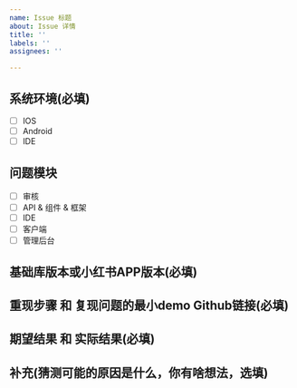```yaml
---
name: Issue 标题
about: Issue 详情
title: ''
labels: ''
assignees: ''

---
```


## 系统环境(必填)
- [ ] IOS
- [ ] Android
- [ ] IDE

## 问题模块
- [ ] 审核
- [ ] API & 组件 & 框架
- [ ] IDE
- [ ] 客户端
- [ ] 管理后台

## 基础库版本或小红书APP版本(必填)

## 重现步骤 和 复现问题的最小demo Github链接(必填)

## 期望结果 和 实际结果(必填)

## 补充(猜测可能的原因是什么，你有啥想法，选填)
